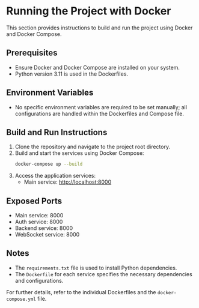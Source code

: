 # Running the Project with Docker

This section provides instructions to build and run the project using Docker and Docker Compose.

## Prerequisites

- Ensure Docker and Docker Compose are installed on your system.
- Python version 3.11 is used in the Dockerfiles.

## Environment Variables

- No specific environment variables are required to be set manually; all configurations are handled within the Dockerfiles and Compose file.

## Build and Run Instructions

1. Clone the repository and navigate to the project root directory.
2. Build and start the services using Docker Compose:
   ```bash
   docker-compose up --build
   ```
3. Access the application services:
   - Main service: [http://localhost:8000](http://localhost:8000)

## Exposed Ports

- Main service: 8000
- Auth service: 8000
- Backend service: 8000
- WebSocket service: 8000

## Notes

- The `requirements.txt` file is used to install Python dependencies.
- The `Dockerfile` for each service specifies the necessary dependencies and configurations.

For further details, refer to the individual Dockerfiles and the `docker-compose.yml` file.